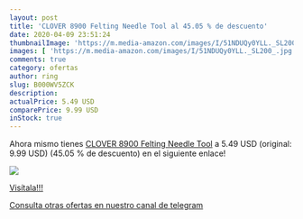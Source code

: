 ```yaml
---
layout: post
title: 'CLOVER 8900 Felting Needle Tool al 45.05 % de descuento'
date: 2020-04-09 23:51:24
thumbnailImage: 'https://m.media-amazon.com/images/I/51NDUQy0YLL._SL200_.jpg'
images: [ 'https://m.media-amazon.com/images/I/51NDUQy0YLL._SL200_.jpg' ]
comments: true
category: ofertas
author: ring
slug: B000WV5ZCK
description:
actualPrice: 5.49 USD
comparePrice: 9.99 USD
inStock: true
---
```


Ahora mismo tienes [CLOVER 8900 Felting Needle Tool](https://www.amazon.com/dp/B000WV5ZCK/?tag=redken08-20) a 5.49 USD (original: 9.99 USD) (45.05 %  de descuento) en el siguiente enlace!

[![](https://m.media-amazon.com/images/I/51NDUQy0YLL._SL200_.jpg)](https://www.amazon.com/dp/B000WV5ZCK/?tag=redken08-20)

[Visítala!!!](https://www.amazon.com/dp/B000WV5ZCK/?tag=redken08-20)

[Consulta otras ofertas en nuestro canal de telegram](https://t.me/s/ofertas25)
